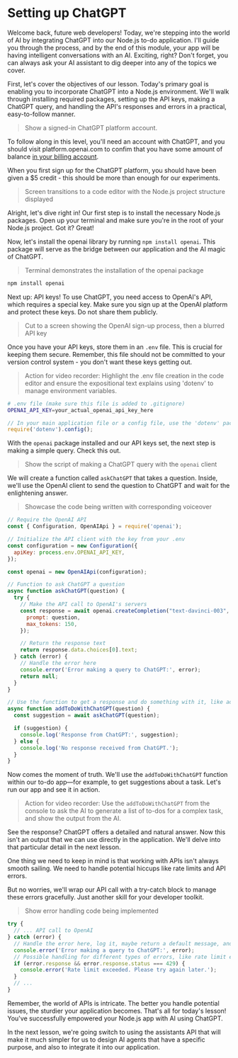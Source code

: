 # Setting up ChatGPT

Welcome back, future web developers! Today, we're stepping into the world of AI by integrating ChatGPT into our Node.js to-do application. I'll guide you through the process, and by the end of this module, your app will be having intelligent conversations with an AI. Exciting, right? Don't forget, you can always ask your AI assistant to dig deeper into any of the topics we cover.

First, let's cover the objectives of our lesson. Today's primary goal is enabling you to incorporate ChatGPT into a Node.js environment. We'll walk through installing required packages, setting up the API keys, making a ChatGPT query, and handling the API's responses and errors in a practical, easy-to-follow manner.

> Show a signed-in ChatGPT platform account.

To follow along in this level, you'll need an account with ChatGPT, and you should visit platform.openai.com to confim that you have some amount of balance [in your billing account](https://platform.openai.com/account/billing/overview).

When you first sign up for the ChatGPT platform, you should have been given a $5 credit - this should be more than enough for our experiments.

> Screen transitions to a code editor with the Node.js project structure displayed

Alright, let's dive right in! Our first step is to install the necessary Node.js packages. Open up your terminal and make sure you're in the root of your Node.js project. Got it? Great!

Now, let's install the openai library by running `npm install openai`. This package will serve as the bridge between our application and the AI magic of ChatGPT.

> Terminal demonstrates the installation of the openai package

```bash
npm install openai
```

Next up: API keys! To use ChatGPT, you need access to OpenAI's API, which requires a special key. Make sure you sign up at the OpenAI platform and protect these keys. Do not share them publicly.

> Cut to a screen showing the OpenAI sign-up process, then a blurred API key

Once you have your API keys, store them in an `.env` file. This is crucial for keeping them secure. Remember, this file should not be committed to your version control system - you don't want these keys getting out.

> Action for video recorder: Highlight the .env file creation in the code editor and ensure the expositional text explains using 'dotenv' to manage environment variables.

```bash
# .env file (make sure this file is added to .gitignore)
OPENAI_API_KEY=your_actual_openai_api_key_here
```

```js
// In your main application file or a config file, use the 'dotenv' package to load your .env
require('dotenv').config();
```

With the `openai` package installed and our API keys set, the next step is making a simple query. Check this out.

> Show the script of making a ChatGPT query with the `openai` client

We will create a function called `askChatGPT` that takes a question. Inside, we'll use the OpenAI client to send the question to ChatGPT and wait for the enlightening answer.

> Showcase the code being written with corresponding voiceover

```js
// Require the OpenAI API
const { Configuration, OpenAIApi } = require('openai');

// Initialize the API client with the key from your .env
const configuration = new Configuration({
  apiKey: process.env.OPENAI_API_KEY,
});

const openai = new OpenAIApi(configuration);

// Function to ask ChatGPT a question
async function askChatGPT(question) {
  try {
    // Make the API call to OpenAI's servers
    const response = await openai.createCompletion("text-davinci-003", {
      prompt: question,
      max_tokens: 150,
    });

    // Return the response text
    return response.data.choices[0].text;
  } catch (error) {
    // Handle the error here
    console.error('Error making a query to ChatGPT:', error);
    return null;
  }
}

// Use the function to get a response and do something with it, like adding to a to-do list
async function addToDoWithChatGPT(question) {
  const suggestion = await askChatGPT(question);

  if (suggestion) {
    console.log('Response from ChatGPT:', suggestion);
  } else {
    console.log('No response received from ChatGPT.');
  }
}
```

Now comes the moment of truth. We'll use the `addToDoWithChatGPT` function within our to-do app—for example, to get suggestions about a task. Let's run our app and see it in action.

> Action for video recorder: Use the `addToDoWithChatGPT` from the console to ask the AI to generate a list of to-dos for a complex task, and show the output from the AI.

See the response? ChatGPT offers a detailed and natural answer. Now this isn't an output that we can use directly in the application. We'll delve into that particular detail in the next lesson.

One thing we need to keep in mind is that working with APIs isn't always smooth sailing. We need to handle potential hiccups like rate limits and API errors.

But no worries, we'll wrap our API call with a try-catch block to manage these errors gracefully. Just another skill for your developer toolkit.

> Show error handling code being implemented

```js
try {
  // ... API call to OpenAI
} catch (error) {
  // Handle the error here, log it, maybe return a default message, and so on.
  console.error('Error making a query to ChatGPT:', error);
  // Possible handling for different types of errors, like rate limit exceeded
  if (error.response && error.response.status === 429) {
    console.error('Rate limit exceeded. Please try again later.');
  }
  // ...
}
```

Remember, the world of APIs is intricate. The better you handle potential issues, the sturdier your application becomes. That's all for today's lesson! You've successfully empowered your Node.js app with AI using ChatGPT.

In the next lesson, we're going switch to using the assistants API that will make it much simpler for us to design AI agents that have a specific purpose, and also to integrate it into our application.
